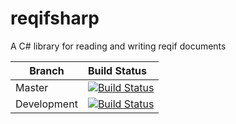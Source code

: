 # reqifsharp
A C# library for reading and writing reqif documents


Branch | Build Status
------- | :------------
Master |  [![Build Status](https://travis-ci.org/RHEAGROUP/reqifsharp.svg?branch=master)](https://travis-ci.org/RHEAGROUP/reqifsharp)
Development |  [![Build Status](https://travis-ci.org/RHEAGROUP/reqifsharp.svg?branch=development)](https://travis-ci.org/RHEAGROUP/reqifsharp)